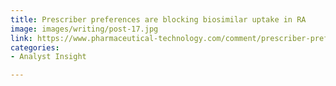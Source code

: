 ```yaml
---
title: Prescriber preferences are blocking biosimilar uptake in RA
image: images/writing/post-17.jpg
link: https://www.pharmaceutical-technology.com/comment/prescriber-preferences-blocking-biosimilar-uptake-ra/
categories:
- Analyst Insight

---
```

